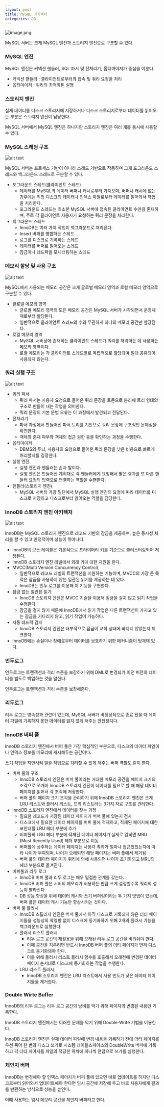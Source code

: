 ```yaml
---
layout: post
title: MySQL 아키텍처
categories: DB
---
```


![image.png](image/mysql.png)

MySQL 서버는 크게 MySQL 엔진과 스토리지 엔진으로 구분할 수 있다.

### MySQL 엔진

MySQL 엔진은 커넥션 핸들러, SQL 파서 및 전처리기, 옵티마이저가 중심을 이룬다.

- 커넥션 핸들러 : 클라이언트로부터의 접속 및 쿼리 요청을 처리
- 옵티마이저 : 쿼리의 최적화된 실행


### 스토리지 엔진

실제 데이터를 디스크 스토리지에 저장하거나 디스크 스토리지로부터 데이터를 읽어오는 부분은 스토리지 엔진이 담당한다.

MySQL 서버에서 MySQL 엔진은 하나지만 스토리지 엔진은 여러 개를 동시에 사용할 수 있다.

### MySQL 스레딩 구조

![alt text](image/mysql2.png)

MySQL 서버는 프로세스 기반이 아니라 스레드 기반으로 작동하며 크게 포그라운드 스레드와 백그라운드 스레드로 구분할 수 있다.

- 포그라운드 스레드(클라이언트 스레드)
    - 데이터를 MySQL의 데이터 버퍼나 캐시로부터 가져오며, 버퍼나 캐시에 없는 경우에는 직접 디스크의 데이터나 인덱스 파일로부터 데이터를 읽어와서 작업을 처리한다.
    - 포그라운드 스레드는 최소한 MySQL 서버에 접속된 클라이언트 수만큼 존재하며, 주로 각 클라이언트 사용자가 요청하는 쿼리 문장을 처리한다.
- 백그라운드 스레드
    - InnoDB는 여러 가지 작업이 백그라운드로 처리된다.
    - Insert 버퍼를 병합하는 스레드
    - 로그를 디스크로 기록하는 스레드
    - 데이터를 버퍼로 읽어오는 스레드
    - 잠금이나 데드락을 모니터링하는 스레드

### 메모리 할당 및 사용 구조

![alt text](image/mysql3.png)

MySQL에서 사용되는 메모리 공간은 크게 글로벌 메모리 영역과 로컬 메모리 영역으로 구분할 수 있다.

- 글로벌 메모리 영역
    - 글로벌 메모리 영역의 모든 메모리 공간은 MySQL 서버가 시작되면서 운영체제로부터 할당된다.
    - 일반적으로 클라이언트 스레드의 수와 무관하게 하나의 메모리 공간만 할당된다.
- 로컬 메모리 영역
    - MySQL 서버상에 존재하는 클라이언트 스레드가 쿼리를 처리하는 데 사용하는 메모리 영역이다.
    - 로컬 메모리는 각 클라이언트 스레드별로 독립적으로 할당되며 절대 공유되어 사용되지 않는다.

### 쿼리 실행 구조
 ![alt text](image/mysql4.png) 

- 쿼리 파서
    - 쿼리 파서는 사용자 요청으로 들어온 쿼리 문장을 토큰으로 분리해 트리 형태의 구조로 만들어 내는 작업을 의미한다. 
    - 쿼리 문장의 기본 문법 오류는 이 과정에서 발견되고 전달된다.
- 전처리기
    - 파서 과정에서 만들어진 파서 트리를 기반으로 쿼리 문장에 구조적인 문제점을 확인한다.
    - 객체의 존재 여부와 객체의 접근 권한 등을 확인하는 과정을 수행한다. 
- 옵티마이저
    - DBMS의 두뇌, 사용자의 요청으로 들어온 쿼리 문장을 낮은 비용으로 빠르게 처리할지를 결정한다.
- 실행 엔진
    - 실행 엔진과 핸들러는 손과 발이다.
    - 실행 엔진은 만들어진 계획대로 각 핸들러에게 요청해서 받은 결과를 또 다른 핸들러 요청의 입력으로 연결하는 역할을 수핸한다.
- 핸들러(스토리지 엔진)
    - MySQL 서버의 가장 밑단에서 MySQL 실행 엔진의 요청에 따라 데이터를 디스크로 저장하고 디스크로부터 읽어오는 역할을 담당한다. 

### InnoDB 스토리지 엔진 아키텍처
 ![alt text](image/mysql5.png)

 InnoDB는 MySQL 스토리지 엔진으로 레코드 기반의 잠금을 제공하며, 높은 동시성 처리를 할 수 있고 안정적이며 성능이 뛰어나다.

- InnoDB의 모든 테이블은 기본적으로 프라이머리 키를 기준으로 클러스터링되어 저장된다.
- InnoDB 스토리지 엔진 레벨에서 외래 키에 대한 지원을 한다.
- MVCC(Multi Version Concurrency Control)
    - 일반적으로 레코드 레벨의 트랜잭션을 지원하는 기능이며, MVCC의 가장 큰 목적은 잠금을 사용하지 않는 일관된 읽기를 제공하는 데 있다.
    - InnoDB는 언두 로그를 이용해 이 기능을 구현한다.
- 잠금 없는 일관된 읽기
    - InnoDB 스토리지 엔진은 MVCC 기술을 이용해 잠금을 걸지 않고 읽기 작업을 수행한다.
    - 잠금을 걸지 않기 때문에 InnoDB에서 읽기 작업은 다른 트랜잭션이 가지고 있는 잠금을 기다리지 않고, 읽기 작업이 가능하다.
- 자동 데드락 감지
    - InnoDB 스토리지 엔진은 내부적으로 잠금이 교착 상태에 빠지지 않았는지 체크한다.
- InnoDB에는 손실이나 장애로부터 데이터를 보호하기 위한 메커니즘이 탑재돼 있다.

### 언두로그

언두로그는 트랜잭션과 격리 수준을 보장하기 위해 DML로 변경되기 이전 버전의 데이터를 별도로 백업하는 것을 말한다.

언두로그는 트랜잭션과 격리 수준을 보장해준다.

### 리두로그

리두 로그는 영속성과 관련이 있는데, MySQL 서버가 비정상적으로 종료 됐을 때 데이터 파일에 기록하지 못한 데이터를 잃지 않게 해주는 안전장치다.

### InnoDB 버퍼 풀
InnoDB 스토리지 엔진에서 버퍼 풀은 가장 핵심적인 부분으로, 디스크의 데이터 파일이나 인덱스 정보를 메모리에 캐시해두는 공간이다.

쓰기 작업을 지연시켜 일괄 작업으로 처리할 수 있게 해주는 버퍼 역할도 같이 한다. 

- 버퍼 풀의 구조
    - InnoDB 스토리지 엔진은 버퍼 풀이라는 거대한 메모리 공간을 페이지 크기의 조각으로 쪼개어 InnoDB 스토리지 엔진이 데이터를 필요로 할 때 해당 데이터 페이지를 읽어서 각 조각에 저장한다. 
    - 버퍼 풀의 페이지 크기 조각을 관리하기 위해 InnoDB 스토리지 엔진은 크게 LRU 리스트와 플러시 리스트, 프리 리스트라는 3가지 자료 구조를 관리한다. 
- InnoDB 스토리지 엔진에서 데이터를 찾는 과정
    - 필요한 레코드가 저장된 데이터 페이지가 버퍼 풀에 있는지 검사
    - 디스크에서 필요한 데이터 페이지를 버퍼 풀에 적재하고, 적재된 페이지에 대한 포인터를 LRU 헤더 부분에 추가
    - 버퍼풀의 LRU 헤더 부분에 적재된 데이터 페이지가 실제로 읽히면 MRU (Most Recently Used) 헤더 부분으로 이동
    - 버퍼풀에 상주하는 데이터 페이지는 사용자 쿼리가 얼마나 접근했었는지에 따라 나이가 부여되며, 나이가 오래되면 해당 페이지는 버퍼 풀에서 제거됨
    - 버퍼 풀의 데이터 페이지가 쿼리에 의해 사용되면 나이가 초기화되고 MRU의 헤더 부분으로 옮겨진다. 
- 버퍼풀과 리두 로그
    - InnoDB 버퍼 풀과 리두 로그는 매우 밀접한 관계를 갖는다.
    - InnoDB 버퍼 풀은 서버의 메모리가 혀용하는 만큼 크게 설정할수록 쿼리의 성능이 빨라진다.
    - DB 성능 향상을 위해 데이터 캐시와 쓰기 버퍼링이라는 두 가지 방법이 있는데, 버퍼 풀은 데이터 캐시 기능만 향상시키는 것이다. 
- 버퍼 풀 플러시
    - InnoDB 스톨리지 엔진은 버퍼 풀에서 아직 디스크로 기록되지 않은 더티 페이지들을 성능상의 악영향 없이 디스크에 동기화하기 위해 2개의 플러시 기능을 백그라운드로 실행한다.
    - 플러시 리스트 플러시
        - 리두 로그 공간의 재활용을 위해 오래된 리두 로그 공간을 비워줘야 한다.
        - 이때 공간을 지우려면 반드시 InnoDB 버퍼 풀의 더티 페이지가 먼저 디스크로 동기화돼야 한다.
        - 이를 위해 플러시 리스트 플러시 함수를 호출해서 오래전에 변경된 데이터 페이지 순서대로 디스크에 동기화하는 작업을 수행한다.
    - LRU 리스트 플러시
        - InnoDB 스토리지 엔진은 LRU 리스트에서 사용 빈도가 낮은 데이터 페이지들을 제거한다.

### Double Wirte Buffer

InnoDB의 리두 로그는 리두 로그 공간의 낭비를 막기 위해 페이지의 변경된 내용만 기록한다.

InnoDB 스토리지 엔진에서는 이러한 문제를 막기 위해 Double-Write 기법을 이용한다.

InnoDB 스토리지 엔진은 실제 데이터 파일에 변경 내용을 기록하기 전에 더티 페이지를 우선 묶어 한 번의 디스크 쓰기로 시스템 테이블스페이스의 DoubleWrite 버퍼에 기록하고 각 더티 페이지를 파일의 적당한 위치에 하나씩 랜덤으로 쓰기를 실행한다.

### 체인지 버퍼

InnoDB는 변경해야 할 인덱스 페이지가 버퍼 풀에 있으면 바로 업데이트를 하지만 디스크로부터 읽어와서 업데이트해야 한다면 임시 공간에 저장해 두고 바로 사용자에게 결과를 반환하는 방식으로 성능을 높인다.

이때 사용하는 임시 메모리 공간을 체인지 버퍼라고 한다.

